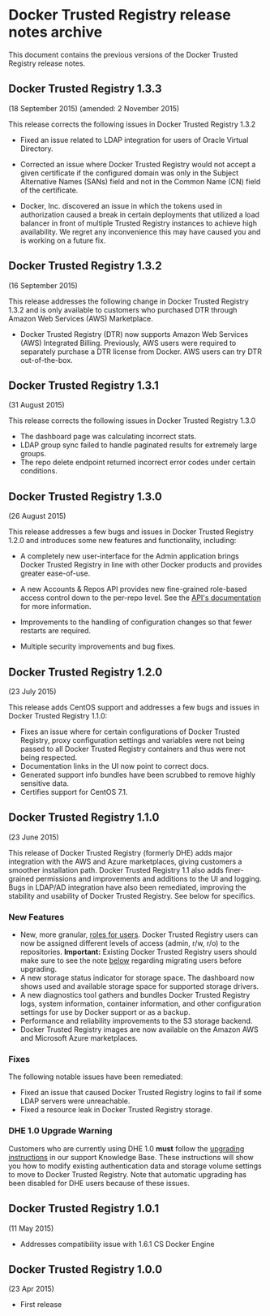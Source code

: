 <!--[metadata]>
+++
aliases = ["/docker-trusted-registry/prior-release-notes/"]
title = "Prior Trusted Registry release notes"
description = "Archived release notes for Docker Trusted Registry"
keywords = ["docker, documentation, about, technology, understanding, enterprise, hub, registry, Docker Trusted Registry, release"]
[menu.main]
parent="dtr_menu_release_notes"
weight=30
+++
<![end-metadata]-->

# Docker Trusted Registry release notes archive

This document contains the previous versions of the Docker Trusted Registry
release notes.

## Docker Trusted Registry 1.3.3
(18 September 2015) (amended: 2 November 2015)

This release corrects the following issues in Docker Trusted Registry 1.3.2

* Fixed an issue related to LDAP integration for users of Oracle Virtual Directory.

* Corrected an issue where Docker Trusted Registry would not accept a given certificate if the configured domain was only in the Subject Alternative Names
(SANs) field and not in the Common Name (CN) field of the certificate.

* Docker, Inc. discovered an issue in which the tokens used in authorization caused a break in certain deployments that utilized a load balancer in front of
multiple Trusted Registry instances to achieve high availability. We regret any
inconvenience this may have caused you and is working on a future fix.

## Docker Trusted Registry 1.3.2
(16 September 2015)

This release addresses the following change in Docker Trusted Registry 1.3.2 and is only available to customers who purchased DTR through Amazon Web Services (AWS) Marketplace.

* Docker Trusted Registry (DTR) now supports Amazon Web
Services (AWS) Integrated Billing. Previously, AWS users were required to
separately purchase a DTR license from Docker. AWS users can try DTR
out-of-the-box.

## Docker Trusted Registry 1.3.1
(31 August 2015)

This release corrects the following issues in Docker Trusted Registry 1.3.0

* The dashboard page was calculating incorrect stats.
* LDAP group sync failed to handle paginated results for extremely large groups.
* The repo delete endpoint returned incorrect error codes under certain conditions.

## Docker Trusted Registry 1.3.0
(26 August 2015)

This release addresses a few bugs and issues in Docker Trusted Registry 1.2.0 and introduces some new features and functionality, including:

* A completely new user-interface for the Admin application brings Docker Trusted Registry in line with other Docker products and provides greater ease-of-use.

* A new Accounts & Repos API provides new fine-grained role-based access control down to the per-repo level. See the [API's documentation](http://docs.docker.com/apidocs/v1.3.3/) for more information.

* Improvements to the handling of configuration changes so that fewer restarts are required.

* Multiple security improvements and bug fixes.

## Docker Trusted Registry 1.2.0
(23 July 2015)

This release adds CentOS support and addresses a few bugs and issues in Docker Trusted Registry 1.1.0:

* Fixes an issue where for certain configurations of Docker Trusted Registry, proxy configuration settings and variables were not being passed to all Docker Trusted Registry containers and thus were not being respected.
* Documentation links in the UI now point to correct docs.
* Generated support info bundles have been scrubbed to remove highly sensitive data.
* Certifies support for CentOS 7.1.

## Docker Trusted Registry 1.1.0
(23 June 2015)

This release of Docker Trusted Registry (formerly DHE) adds major integration
with the AWS and Azure marketplaces, giving customers a smoother installation
path. Docker Trusted Registry 1.1 also adds finer-grained permissions and
improvements and additions to the UI and logging. Bugs in LDAP/AD integration
have also been remediated, improving the stability and usability of Docker
Trusted Registry. See below for specifics.

### New Features

* New, more granular, [roles for users](../user-management/permission-levels.md). Docker Trusted Registry users can now be assigned different levels of access
(admin, r/w, r/o) to the repositories. **Important:** Existing Docker Trusted
Registry users should make sure to see the note [below](#dhe-1-0-upgrade-warning) regarding migrating users before upgrading.
* A new storage status indicator for storage space. The dashboard now shows used and available storage space for supported storage drivers.
* A new diagnostics tool gathers and bundles Docker Trusted Registry logs, system information, container
information, and other configuration settings for use by Docker support or as a
backup.
* Performance and reliability improvements to the S3 storage backend.
* Docker Trusted Registry images are now available on the Amazon AWS and Microsoft Azure marketplaces.

### Fixes

The following notable issues have been remediated:

* Fixed an issue that caused Docker Trusted Registry logins to fail if some LDAP servers were unreachable.
* Fixed a resource leak in Docker Trusted Registry storage.

### DHE 1.0 Upgrade Warning

Customers who are currently using DHE 1.0 **must** follow the [upgrading instructions](https://forums.docker.com/t/upgrading-docker-hub-enterprise-to-docker-trusted-registry/1925) in our support Knowledge Base. These instructions will show you how to modify existing authentication data and storage volume
settings to move to Docker Trusted Registry. Note that automatic upgrading has
been disabled for DHE users because of these issues.

## Docker Trusted Registry 1.0.1
(11 May 2015)

- Addresses compatibility issue with 1.6.1 CS Docker Engine

## Docker Trusted Registry 1.0.0
(23 Apr 2015)

- First release
